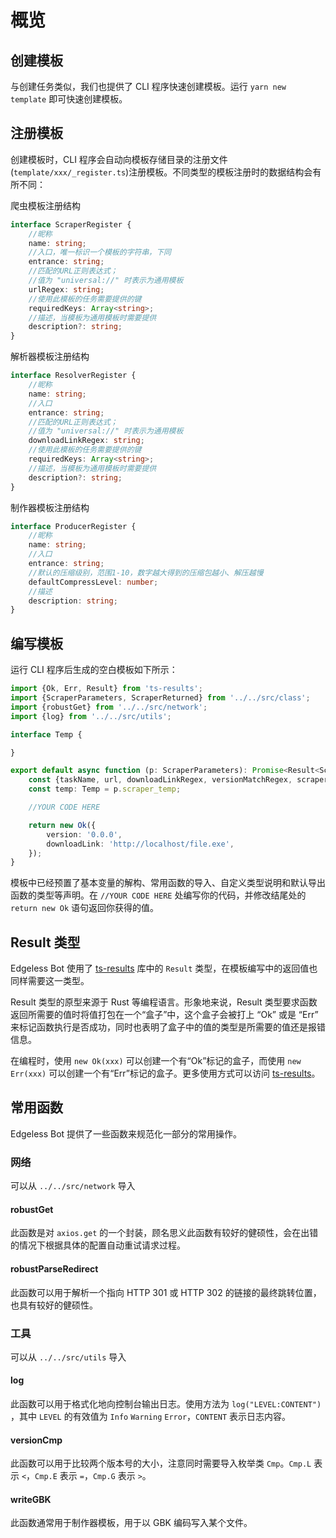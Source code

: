 # 概览
## 创建模板
与创建任务类似，我们也提供了 CLI 程序快速创建模板。运行 `yarn new template` 即可快速创建模板。
## 注册模板
创建模板时，CLI 程序会自动向模板存储目录的注册文件(`template/xxx/_register.ts`)注册模板。不同类型的模板注册时的数据结构会有所不同：

爬虫模板注册结构
```typescript
interface ScraperRegister {
    //昵称
	name: string;
    //入口，唯一标识一个模板的字符串，下同
	entrance: string;
    //匹配的URL正则表达式；
    //值为 "universal://" 时表示为通用模板
	urlRegex: string;
    //使用此模板的任务需要提供的键
	requiredKeys: Array<string>;
    //描述，当模板为通用模板时需要提供
	description?: string;
}
```

解析器模板注册结构
```typescript
interface ResolverRegister {
    //昵称
	name: string;
    //入口
	entrance: string;
    //匹配的URL正则表达式；
    //值为 "universal://" 时表示为通用模板
	downloadLinkRegex: string;
    //使用此模板的任务需要提供的键
	requiredKeys: Array<string>;
    //描述，当模板为通用模板时需要提供
	description?: string;
}
```

制作器模板注册结构
```typescript
interface ProducerRegister {
    //昵称
	name: string;
    //入口
	entrance: string;
    //默认的压缩级别，范围1-10，数字越大得到的压缩包越小、解压越慢
	defaultCompressLevel: number;
    //描述
	description: string;
}
```
## 编写模板
运行 CLI 程序后生成的空白模板如下所示：
```typescript
import {Ok, Err, Result} from 'ts-results';
import {ScraperParameters, ScraperReturned} from '../../src/class';
import {robustGet} from '../../src/network';
import {log} from '../../src/utils';

interface Temp {

}

export default async function (p: ScraperParameters): Promise<Result<ScraperReturned, string>> {
	const {taskName, url, downloadLinkRegex, versionMatchRegex, scraper_temp} = p;
	const temp: Temp = p.scraper_temp;

	//YOUR CODE HERE

	return new Ok({
		version: '0.0.0',
		downloadLink: 'http://localhost/file.exe',
	});
}

```
模板中已经预置了基本变量的解构、常用函数的导入、自定义类型说明和默认导出函数的类型等声明。在 `//YOUR CODE HERE` 处编写你的代码，并修改结尾处的 `return new Ok` 语句返回你获得的值。

## Result 类型
Edgeless Bot 使用了 [ts-results](https://www.npmjs.com/package/ts-results) 库中的 `Result` 类型，在模板编写中的返回值也同样需要这一类型。

Result 类型的原型来源于 Rust 等编程语言。形象地来说，Result 类型要求函数返回所需要的值时将值打包在一个“盒子”中，这个盒子会被打上 “Ok” 或是 “Err” 来标记函数执行是否成功，同时也表明了盒子中的值的类型是所需要的值还是报错信息。

在编程时，使用 `new Ok(xxx)` 可以创建一个有“Ok”标记的盒子，而使用 `new Err(xxx)` 可以创建一个有“Err”标记的盒子。更多使用方式可以访问 [ts-results](https://github.com/vultix/ts-results)。

## 常用函数
Edgeless Bot 提供了一些函数来规范化一部分的常用操作。

### 网络
可以从 `../../src/network` 导入

#### robustGet
此函数是对 `axios.get` 的一个封装，顾名思义此函数有较好的健硕性，会在出错的情况下根据具体的配置自动重试请求过程。

#### robustParseRedirect
此函数可以用于解析一个指向 HTTP 301 或 HTTP 302 的链接的最终跳转位置，也具有较好的健硕性。

### 工具
可以从 `../../src/utils` 导入
#### log
此函数可以用于格式化地向控制台输出日志。使用方法为 `log("LEVEL:CONTENT")` ，其中 `LEVEL` 的有效值为 `Info` `Warning` `Error`，`CONTENT` 表示日志内容。

#### versionCmp
此函数可以用于比较两个版本号的大小，注意同时需要导入枚举类 `Cmp`。`Cmp.L` 表示 `<`，`Cmp.E` 表示 `=`，`Cmp.G` 表示 `>`。

#### writeGBK
此函数通常用于制作器模板，用于以 GBK 编码写入某个文件。